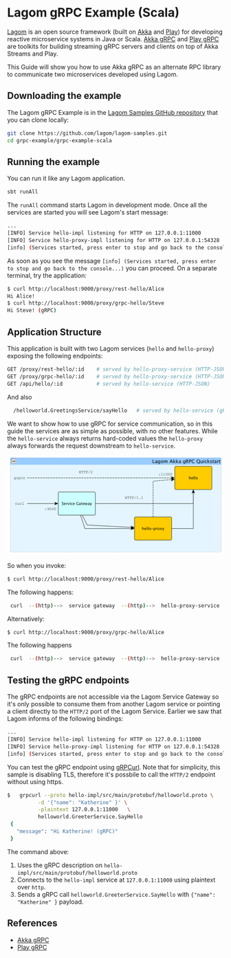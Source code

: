 # Lagom gRPC Example (Scala)

[Lagom](https://www.lagomframework.com/) is an open source framework (built on [Akka](https://akka.io/) and [Play](https://www.playframework.com/)) for developing reactive microservice systems in Java or Scala.
[Akka gRPC](https://developer.lightbend.com/docs/akka-grpc/current/overview.html) and [Play gRPC](https://developer.lightbend.com/docs/play-grpc/current/) are toolkits for building streaming gRPC servers and clients on top of Akka Streams and Play.

This Guide will show you how to use Akka gRPC as an alternate RPC library to communicate two microservices developed using Lagom.

## Downloading the example

The Lagom gRPC Example is in the [Lagom Samples GitHub repository](https://github.com/lagom/lagom-samples) that you can clone locally:

```bash
git clone https://github.com/lagom/lagom-samples.git
cd grpc-example/grpc-example-scala
```

## Running the example

You can run it like any Lagom application.

```bash
sbt runAll
```

The `runAll` command starts Lagom in development mode. Once all the services are started you will see Lagom's start message:

```bash
...
[INFO] Service hello-impl listening for HTTP on 127.0.0.1:11000
[INFO] Service hello-proxy-impl listening for HTTP on 127.0.0.1:54328
[info] (Services started, press enter to stop and go back to the console...)
```

As soon as you see the message `[info] (Services started, press enter to stop and go back to the console...)` you
can proceed. On a separate terminal, try the application:

```bash
$ curl http://localhost:9000/proxy/rest-hello/Alice
Hi Alice!
$ curl http://localhost:9000/proxy/grpc-hello/Steve
Hi Steve! (gRPC)
```

## Application Structure

This application is built with two Lagom services (`hello` and `hello-proxy`) exposing the following endpoints:

```bash
GET /proxy/rest-hello/:id    # served by hello-proxy-service (HTTP-JSON)
GET /proxy/grpc-hello/:id    # served by hello-proxy-service (HTTP-JSON)
GET /api/hello/:id           # served by hello-service (HTTP-JSON)
```

And also

```bash
  /helloworld.GreetingsService/sayHello   # served by hello-service (gRPC)
```

We want to show how to use gRPC for service communication, so in this guide the services are
as simple as possible, with no other features. While the `hello-service` always returns hard-coded
values the `hello-proxy` always forwards the request downstream to `hello-service`.

![Application Structure](./application-structure.png)


So when you invoke:

```bash
$ curl http://localhost:9000/proxy/rest-hello/Alice
```

The following happens:

```bash
 curl  --(http)-->  service gateway  --(http)-->  hello-proxy-service  --(http)-->  hello-service
```

Alternatively:

```bash
$ curl http://localhost:9000/proxy/grpc-hello/Alice
```

The following happens

```bash
 curl  --(http)-->  service gateway  --(http)-->  hello-proxy-service  --(gRPC/http)-->  hello-service
```

## Testing the gRPC endpoints

The gRPC endpoints are not accessible via the Lagom Service Gateway so it's only possible to consume them from
another Lagom service or pointing a client directly to the `HTTP/2` port of the Lagom Service. Earlier we
saw that Lagom informs of the following bindings:

```bash
...
[INFO] Service hello-impl listening for HTTP on 127.0.0.1:11000
[INFO] Service hello-proxy-impl listening for HTTP on 127.0.0.1:54328
[info] (Services started, press enter to stop and go back to the console...)
```

You can test the gRPC endpoint using [gRPCurl](https://github.com/fullstorydev/grpcurl).
Note that for simplicity, this sample is disabling TLS, therefore it's possbile to call the `HTTP/2` endpoint without using https.

```bash
$   grpcurl --proto hello-impl/src/main/protobuf/helloworld.proto \
          -d '{"name": "Katherine" }' \
          -plaintext 127.0.0.1:11000   \
          helloworld.GreeterService.SayHello
 {
   "message": "Hi Katherine! (gRPC)"
 }
```

The command above:

1. Uses the gRPC description on `hello-impl/src/main/protobuf/helloworld.proto`
1. Connects to the `hello-impl` service at `127.0.0.1:11000` using plaintext over `http`.
1. Sends a gRPC call `helloworld.GreeterService.SayHello` with `{"name": "Katherine" }` payload.

## References

- [Akka gRPC](https://developer.lightbend.com/docs/akka-grpc/current/)
- [Play gRPC](https://developer.lightbend.com/docs/play-grpc/current/)

